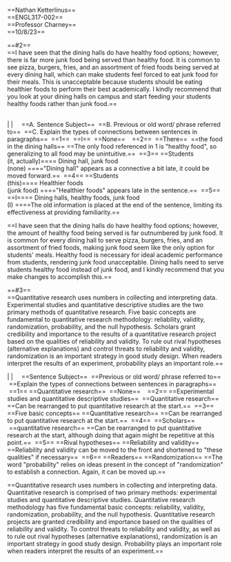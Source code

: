 ==Nathan Ketterlinus==  
==ENGL317-002==  
==Professor Charney==  
==10/8/23==
 
==#2==  
==I have seen that the dining halls do have healthy food options; however, there is far more junk food being served than healthy food. It is common to see pizza, burgers, fries, and an assortment of fried foods being served at every dining hall, which can make students feel forced to eat junk food for their meals. This is unacceptable because students should be eating healthier foods to perform their best academically. I kindly recommend that you look at your dining halls on campus and start feeding your students healthy foods rather than junk food.==  
 

|
|
    ==A. Sentence Subject==  ==B. Previous or old word/ phrase referred to==  ==C. Explain the types of connections between sentences in paragraphs==
 ==1==  ==I==  ==None==  
 ==2==  ==There==  ==the food in the dining halls== ==The only food referenced in 1 is "healthy food", so generalizing to all food may be unintuitive.==
 ==3== ==Students  
(it, actually)====
Dining hall, junk food  
(none)
===="Dining hall" appears as a connective a bit late, it could be moved forward.==
 ==4== ==Students  
(this)====
Healthier foods  
(junk food)
===="Healthier foods" appears late in the sentence.==
 ==5== ==I====
Dining halls, healthy foods, junk food  
(I)
====The old information is placed at the end of the sentence, limiting its effectiveness at providing familiarity.==
 
==I have seen that the dining halls do have healthy food options; however, the amount of healthy food being served is far outnumbered by junk food. It is common for every dining hall to serve pizza, burgers, fries, and an assortment of fried foods, making junk food seem like the only option for students' meals. Healthy food is necessary for ideal academic performance from students, rendering junk food unacceptable. Dining halls need to serve students healthy food instead of junk food, and I kindly recommend that you make changes to accomplish this.==
 
==#3==  
==Quantitative research uses numbers in collecting and interpreting data. Experimental studies and quantitative descriptive studies are the two primary methods of quantitative research. Five basic concepts are fundamental to quantitative research methodology: reliability, validity, randomization, probability, and the null hypothesis. Scholars grant credibility and importance to the results of a quantitative research project based on the qualities of reliability and validity. To rule out rival hypotheses (alternative explanations) and control threats to reliability and validity, randomization is an important strategy in good study design. When readers interpret the results of an experiment, probability plays an important role.==
   

|
|
    ==Sentence Subject==  ==Previous or old word/ phrase referred to==  ==Explain the types of connections between sentences in paragraphs==
 ==1== ==Quantitative research==  ==None==  
 ==2== ==Experimental studies and quantitative descriptive studies==  ==Quantitative research== ==Can be rearranged to put quantitative research at the start.==
 ==3== ==Five basic concepts== ==Quantitative research== ==Can be rearranged to put quantitative research at the start.==
 ==4==  ==Scholars==  ==quantitative research== ==Can be rearranged to put quantitative research at the start, although doing that again might be repetitive at this point.==
 ==5== ==Rival hypotheses== ==Reliability and validity== ==Reliability and validity can be moved to the front and shortened to "these qualities" if necessary==
 ==6== ==Readers== ==Randomization== ==The word "probability" relies on ideas present in the concept of "randomization" to establish a connection. Again, it can be moved up.==
 
==Quantitative research uses numbers in collecting and interpreting data. Quantitative research is comprised of two primary methods: experimental studies and quantitative descriptive studies. Quantitative research methodology has five fundamental basic concepts: reliability, validity, randomization, probability, and the null hypothesis. Quantitative research projects are granted credibility and importance based on the qualities of reliability and validity. To control threats to reliability and validity, as well as to rule out rival hypotheses (alternative explanations), randomization is an important strategy in good study design. Probability plays an important role when readers interpret the results of an experiment.==